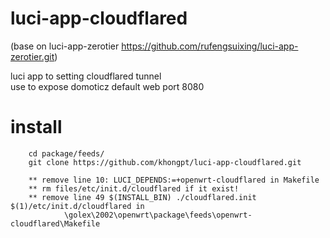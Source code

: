 # luci-app-cloudflared

(base on luci-app-zerotier https://github.com/rufengsuixing/luci-app-zerotier.git)

luci app to setting cloudflared tunnel <br>
use to expose domoticz default web port 8080

# install

        cd package/feeds/
        git clone https://github.com/khongpt/luci-app-cloudflared.git
        
        ** remove line 10: LUCI_DEPENDS:=+openwrt-cloudflared in Makefile
        ** rm files/etc/init.d/cloudflared if it exist!
        ** remove line 49 $(INSTALL_BIN) ./cloudflared.init $(1)/etc/init.d/cloudflared in 
                \golex\2002\openwrt\package\feeds\openwrt-cloudflared\Makefile

